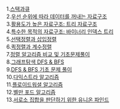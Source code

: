 1.[스택과큐](%EC%8A%A4%ED%83%9D%EA%B3%BC%20%ED%81%90.md)</br>
2.[우선 순위에 따라 데이터를 꺼내는 자료구조](./%EC%9A%B0%EC%84%A0%EC%88%9C%EC%9C%84%EC%97%90_%EB%94%B0%EB%9D%BC_%EB%8D%B0%EC%9D%B4%ED%84%B0%EB%A5%BC_%EA%BA%BC%EB%82%B4%EB%8A%94_%EC%9E%90%EB%A3%8C%EA%B5%AC%EC%A1%B0.md)</br>
3.[활용도가 높은 자료구조: 트리 자료구조](./%ED%8A%B8%EB%A6%AC%EC%9E%90%EB%A3%8C%EA%B5%AC%EC%A1%B0.md)</br>
4.[특수한 목적의 자료구조: 바이너리 인덱스 트리](./%EB%B0%94%EC%9D%B4%EB%84%88%EB%A6%AC%EC%9D%B8%EB%8D%B1%EC%8A%A4%ED%8A%B8%EB%A6%AC.md)</br>
5.[선택정렬과 삽입정렬](./%EC%84%A0%ED%83%9D%EC%A0%95%EB%A0%AC%EA%B3%BC%20%EC%82%BD%EC%9E%85%EC%A0%95%EB%A0%AC.md)</br>
6.[퀵정렬과 계수정렬](./%ED%80%B5%20%EC%A0%95%EB%A0%AC%EA%B3%BC%20%EA%B3%84%EC%88%98%20%EC%A0%95%EB%A0%AC.md)</br>
7.[정렬 알고리즘 비교 및 기초문제풀이](./%EC%A0%95%EB%A0%AC%EC%95%8C%EA%B3%A0%EB%A6%AC%EC%A6%98%20%EB%B9%84%EA%B5%90%20%EB%B0%8F%20%EA%B8%B0%EC%B4%88%20%EB%AC%B8%EC%A0%9C%ED%92%80%EC%9D%B4.md)</br>
8.[그래프탐색 DFS & BFS](./%EA%B7%B8%EB%9E%98%ED%94%84%ED%83%90%EC%83%89DFS%EC%99%80BFS.md)</br>
9.[DFS & BFS 기초 문제 풀이](./DFS%EC%99%80%20BFS%20%EA%B8%B0%EC%B4%88%20%EB%AC%B8%EC%A0%9C%ED%92%80%EC%9D%B4.md)</br>
10.[다익스트라 알고리즘](./%EB%8B%A4%EC%9D%B5%EC%8A%A4%ED%8A%B8%EB%9D%BC%20%EC%95%8C%EA%B3%A0%EB%A6%AC%EC%A6%98.md)</br>
11.[플로이드워셜 알고리즘](./%ED%94%8C%EB%A1%9C%EC%9D%B4%EB%93%9C%20%EC%9B%8C%EC%85%9C%20%EC%95%8C%EA%B3%A0%EB%A6%AC%EC%A6%98.md)</br>
12.[벨만 포드 알고리즘](./%EB%B2%A8%EB%A7%8C%ED%8F%AC%EB%93%9C%EC%95%8C%EA%B3%A0%EB%A6%AC%EC%A6%98_%EB%B9%84%EC%9A%A9%EC%9D%8C%EC%88%98%20%EA%B0%84%EC%84%A0%EC%9E%88%EC%9D%84%EB%95%8C%20%EC%B5%9C%EB%8B%A8%EA%B2%BD%EB%A1%9C.md)</br>
13.[서로소 집합을 판단하기 위한 유니온 파인드](./%EC%84%9C%EB%A1%9C%EC%86%8C%20%EC%A7%91%ED%95%A9%EC%9D%84%20%ED%8C%90%EB%8B%A8%ED%95%98%EA%B8%B0%20%EC%9C%84%ED%95%9C%20%EC%9C%A0%EB%8B%88%EC%98%A8%20%ED%8C%8C%EC%9D%B8%EB%93%9C%20%EC%9E%90%EB%A3%8C%EA%B5%AC%EC%A1%B0.md)